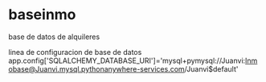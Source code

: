 # baseinmo
base de datos de alquileres

linea de configuracion de base de datos
app.config['SQLALCHEMY_DATABASE_URI']='mysql+pymysql://Juanvi:Inmobase@Juanvi.mysql.pythonanywhere-services.com/Juanvi$default'

